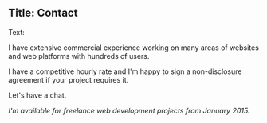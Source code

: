 Title: Contact
----
Text:

I have extensive commercial experience working on many areas of websites and web platforms with hundreds of users.

I have a competitive hourly rate and I'm happy to sign a non-disclosure agreement if your project requires it.

Let's have a chat.

*I'm available for freelance web development projects from January 2015.*